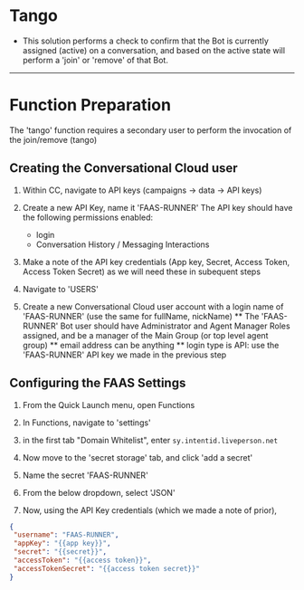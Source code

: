# Tango
- This solution performs a check to confirm that the Bot is currently assigned (active) on a conversation, and based on the active state will perform a 'join' or 'remove' of that Bot.

---

# Function Preparation
The 'tango' function requires a secondary user to perform the invocation of the join/remove (tango)

## Creating the Conversational Cloud user
1. Within CC, navigate to API keys (campaigns -> data -> API keys)
2. Create a new API Key, name it 'FAAS-RUNNER'
   The API key should have the following permissions enabled:
   * login
   * Conversation History / Messaging Interactions 
3. Make a note of the API key credentials (App key, Secret, Access Token, Access Token Secret) as we will need these in subequent steps

4. Navigate to 'USERS' 
5. Create a new Conversational Cloud user account with a login name of 'FAAS-RUNNER' (use the same for fullName, nickName)
   ** The 'FAAS-RUNNER' Bot user should have Administrator and Agent Manager Roles assigned, and be a manager of the Main Group (or top level agent group)
   ** email address can be anything
   ** login type is API: use the 'FAAS-RUNNER' API key we made in the previous step

## Configuring the FAAS Settings
1. From the Quick Launch menu, open Functions

2. In Functions, navigate to 'settings'

3. in the first tab "Domain Whitelist", enter `sy.intentid.liveperson.net`

4. Now move to the 'secret storage' tab, and click 'add a secret'

5. Name the secret 'FAAS-RUNNER'

6. From the below dropdown, select 'JSON'

7. Now, using the API Key credentials (which we made a note of prior), 
```json
{
 "username": "FAAS-RUNNER",
 "appKey": "{{app key}}",
 "secret": "{{secret}}",
 "accessToken": "{{access token}}",
 "accessTokenSecret": "{{access token secret}}"
}
```
  


